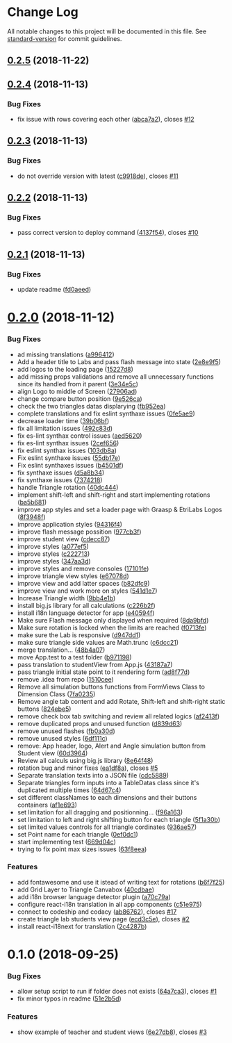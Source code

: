 # Change Log

All notable changes to this project will be documented in this file. See [standard-version](https://github.com/conventional-changelog/standard-version) for commit guidelines.

<a name="0.2.5"></a>
## [0.2.5](https://github.com/graasp/graasp-app-triangles/compare/v0.2.4...v0.2.5) (2018-11-22)



<a name="0.2.4"></a>
## [0.2.4](https://github.com/graasp/graasp-app-triangles/compare/v0.2.3...v0.2.4) (2018-11-13)


### Bug Fixes

* fix issue with rows covering each other ([abca7a2](https://github.com/graasp/graasp-app-triangles/commit/abca7a2)), closes [#12](https://github.com/graasp/graasp-app-triangles/issues/12)



<a name="0.2.3"></a>
## [0.2.3](https://github.com/graasp/graasp-app-triangles/compare/v0.2.2...v0.2.3) (2018-11-13)


### Bug Fixes

* do not override version with latest ([c9918de](https://github.com/graasp/graasp-app-triangles/commit/c9918de)), closes [#11](https://github.com/graasp/graasp-app-triangles/issues/11)



<a name="0.2.2"></a>
## [0.2.2](https://github.com/graasp/graasp-app-triangles/compare/v0.2.1...v0.2.2) (2018-11-13)


### Bug Fixes

* pass correct version to deploy command ([4137f54](https://github.com/graasp/graasp-app-triangles/commit/4137f54)), closes [#10](https://github.com/graasp/graasp-app-triangles/issues/10)



<a name="0.2.1"></a>
## [0.2.1](https://github.com/graasp/graasp-app-triangles/compare/v0.2.0...v0.2.1) (2018-11-13)


### Bug Fixes

* update readme ([fd0aeed](https://github.com/graasp/graasp-app-triangles/commit/fd0aeed))



<a name="0.2.0"></a>
# [0.2.0](https://github.com/graasp/graasp-app-triangles/compare/v0.1.0...v0.2.0) (2018-11-12)


### Bug Fixes

* ad missing translations ([a996412](https://github.com/graasp/graasp-app-triangles/commit/a996412))
* Add a header title to Labs and pass flash message into state ([2e8e9f5](https://github.com/graasp/graasp-app-triangles/commit/2e8e9f5))
* add logos to the loading page ([15227d8](https://github.com/graasp/graasp-app-triangles/commit/15227d8))
* add missing props validations and remove all unnecessary functions since its handled from it parent ([3e34e5c](https://github.com/graasp/graasp-app-triangles/commit/3e34e5c))
* align Logo to middle of Screen ([27906ad](https://github.com/graasp/graasp-app-triangles/commit/27906ad))
* change compare button position ([9e526ca](https://github.com/graasp/graasp-app-triangles/commit/9e526ca))
* check the two triangles datas displarying ([fb952ea](https://github.com/graasp/graasp-app-triangles/commit/fb952ea))
* complete translations and fix eslint synthaxe issues ([0fe5ae9](https://github.com/graasp/graasp-app-triangles/commit/0fe5ae9))
* decrease loader time ([39b06bf](https://github.com/graasp/graasp-app-triangles/commit/39b06bf))
* fix all limitation issues ([492c83d](https://github.com/graasp/graasp-app-triangles/commit/492c83d))
* fix es-lint synthax control issues ([aed5620](https://github.com/graasp/graasp-app-triangles/commit/aed5620))
* fix es-lint synthax issues ([2cef656](https://github.com/graasp/graasp-app-triangles/commit/2cef656))
* fix eslint synthax issues ([103db8a](https://github.com/graasp/graasp-app-triangles/commit/103db8a))
* Fix eslint synthaxe issues ([55db17e](https://github.com/graasp/graasp-app-triangles/commit/55db17e))
* Fix eslint synthaxes issues ([b4501df](https://github.com/graasp/graasp-app-triangles/commit/b4501df))
* fix synthaxe issues ([d5a8b34](https://github.com/graasp/graasp-app-triangles/commit/d5a8b34))
* fix synthaxe issues ([7374218](https://github.com/graasp/graasp-app-triangles/commit/7374218))
* handle Triangle rotation ([40dc444](https://github.com/graasp/graasp-app-triangles/commit/40dc444))
* implement shift-left and shift-right and start implementing rotations ([ba5b681](https://github.com/graasp/graasp-app-triangles/commit/ba5b681))
* improve app styles and set a loader page with Graasp & EtriLabs Logos ([8f3948f](https://github.com/graasp/graasp-app-triangles/commit/8f3948f))
* improve application styles ([94316f4](https://github.com/graasp/graasp-app-triangles/commit/94316f4))
* improve flash message possition ([977cb3f](https://github.com/graasp/graasp-app-triangles/commit/977cb3f))
* improve student view ([cdecc87](https://github.com/graasp/graasp-app-triangles/commit/cdecc87))
* improve styles ([a077ef5](https://github.com/graasp/graasp-app-triangles/commit/a077ef5))
* improve styles ([c222713](https://github.com/graasp/graasp-app-triangles/commit/c222713))
* improve styles ([347aa3d](https://github.com/graasp/graasp-app-triangles/commit/347aa3d))
* improve styles and remove consoles ([17101fe](https://github.com/graasp/graasp-app-triangles/commit/17101fe))
* improve triangle view styles ([e67078d](https://github.com/graasp/graasp-app-triangles/commit/e67078d))
* improve view and add latter spaces ([b82dfc9](https://github.com/graasp/graasp-app-triangles/commit/b82dfc9))
* improve view and work more on styles ([541d1e7](https://github.com/graasp/graasp-app-triangles/commit/541d1e7))
* Increase Triangle width ([9bb4e1b](https://github.com/graasp/graasp-app-triangles/commit/9bb4e1b))
* install big.js library for all calculations ([c226b2f](https://github.com/graasp/graasp-app-triangles/commit/c226b2f))
* install i18n language detector for app ([e40594f](https://github.com/graasp/graasp-app-triangles/commit/e40594f))
* Make sure Flash message only displayed when required ([8da9bfd](https://github.com/graasp/graasp-app-triangles/commit/8da9bfd))
* Make sure rotation is locked when the limits are reached ([f0713fe](https://github.com/graasp/graasp-app-triangles/commit/f0713fe))
* make sure the Lab is responsive ([d947dd1](https://github.com/graasp/graasp-app-triangles/commit/d947dd1))
* make sure triangle side values are Math.trunc ([c6dcc21](https://github.com/graasp/graasp-app-triangles/commit/c6dcc21))
* merge translation... ([48b4a07](https://github.com/graasp/graasp-app-triangles/commit/48b4a07))
* move App.test to a test folder ([b971198](https://github.com/graasp/graasp-app-triangles/commit/b971198))
* pass translation to studentView from App.js ([43187a7](https://github.com/graasp/graasp-app-triangles/commit/43187a7))
* pass triangle initial state point to it rendering form ([ad8f77d](https://github.com/graasp/graasp-app-triangles/commit/ad8f77d))
* remove .idea from repo ([1510cee](https://github.com/graasp/graasp-app-triangles/commit/1510cee))
* Remove all simulation buttons functions from FormViews Class to Dimension Class ([7fa0235](https://github.com/graasp/graasp-app-triangles/commit/7fa0235))
* Remove angle tab content and add Rotate, Shift-left and shift-right static buttons ([824ebe5](https://github.com/graasp/graasp-app-triangles/commit/824ebe5))
* remove check box tab switching and review all related logics ([af2413f](https://github.com/graasp/graasp-app-triangles/commit/af2413f))
* remove duplicated props and unused function ([d839d63](https://github.com/graasp/graasp-app-triangles/commit/d839d63))
* remove unused flashes ([fb0a30d](https://github.com/graasp/graasp-app-triangles/commit/fb0a30d))
* remove unused styles ([6df111c](https://github.com/graasp/graasp-app-triangles/commit/6df111c))
* remove: App header, logo, Alert and Angle simulation button from Student view ([60d3964](https://github.com/graasp/graasp-app-triangles/commit/60d3964))
* Review all calculs using big.js library ([8e64f48](https://github.com/graasp/graasp-app-triangles/commit/8e64f48))
* rotation bug and minor fixes ([ea1df8a](https://github.com/graasp/graasp-app-triangles/commit/ea1df8a)), closes [#5](https://github.com/graasp/graasp-app-triangles/issues/5)
* Separate translation texts into a JSON file ([cdc5889](https://github.com/graasp/graasp-app-triangles/commit/cdc5889))
* Separate triangles form inputs into a TableDatas class since it's duplicated multiple times ([64d67c4](https://github.com/graasp/graasp-app-triangles/commit/64d67c4))
* set different classNames to each dimensions and their buttons containers ([af1e693](https://github.com/graasp/graasp-app-triangles/commit/af1e693))
* set limitation for all dragging and positionning... ([f96a163](https://github.com/graasp/graasp-app-triangles/commit/f96a163))
* set limitation to left and right shifting button for each triangle ([5f1a30b](https://github.com/graasp/graasp-app-triangles/commit/5f1a30b))
* set limited values controls for all triangle cordinates ([936ae57](https://github.com/graasp/graasp-app-triangles/commit/936ae57))
* set Point name for each triangle ([0ef0dc1](https://github.com/graasp/graasp-app-triangles/commit/0ef0dc1))
* start implementing test ([669d04c](https://github.com/graasp/graasp-app-triangles/commit/669d04c))
* trying to fix point max sizes issues ([63f8eea](https://github.com/graasp/graasp-app-triangles/commit/63f8eea))


### Features

* add fontawesome and use it istead of writing text for rotations ([b6f7f25](https://github.com/graasp/graasp-app-triangles/commit/b6f7f25))
* add Grid Layer to Triangle Canvabox ([40cdbae](https://github.com/graasp/graasp-app-triangles/commit/40cdbae))
* add i18n browser language detector plugin ([a70c79a](https://github.com/graasp/graasp-app-triangles/commit/a70c79a))
* configure react-i18n translation in all app components ([c51e975](https://github.com/graasp/graasp-app-triangles/commit/c51e975))
* connect to codeship and codacy ([ab86762](https://github.com/graasp/graasp-app-triangles/commit/ab86762)), closes [#17](https://github.com/graasp/graasp-app-triangles/issues/17)
* create triangle lab students view page ([ecd3c5e](https://github.com/graasp/graasp-app-triangles/commit/ecd3c5e)), closes [#2](https://github.com/graasp/graasp-app-triangles/issues/2)
* install react-i18next for translation ([2c4287b](https://github.com/graasp/graasp-app-triangles/commit/2c4287b))



<a name="0.1.0"></a>
# 0.1.0 (2018-09-25)


### Bug Fixes

* allow setup script to run if folder does not exists ([64a7ca3](https://github.com/react-epfl/graasp-app-starter-react/commit/64a7ca3)), closes [#1](https://github.com/react-epfl/graasp-app-starter-react/issues/1)
* fix minor typos in readme ([51e2b5d](https://github.com/react-epfl/graasp-app-starter-react/commit/51e2b5d))


### Features

* show example of teacher and student views ([6e27db8](https://github.com/react-epfl/graasp-app-starter-react/commit/6e27db8)), closes [#3](https://github.com/react-epfl/graasp-app-starter-react/issues/3)
